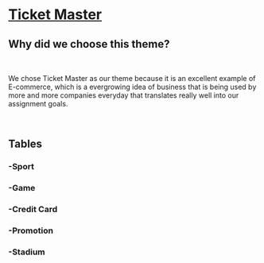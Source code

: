 <h1><u>Ticket Master</u></h1>
<h2>Why did we choose this theme?</h2>

<br>

<p>We chose Ticket Master as our theme because it is an excellent example of E-commerce, which is a evergrowing idea of business that is being used by more and more companies everyday that translates really well into our assignment goals.</p>

<br>

<h2>Tables</h2>
<h3>-Sport</h4>
<!-- image here -->

<h3>-Game</h3>
<!-- image here -->

<h3>-Credit Card</h3>
<!-- image here -->

<h3>-Promotion</h3>
<!-- image here -->

<h3>-Stadium</h3>
<!-- image here -->
